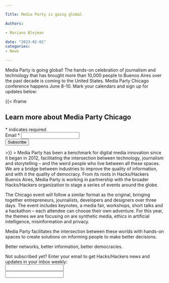 ```yaml
---

Title: Media Party is going global

Authors: 

- Mariano Blejman

date: "2023-02-02" 
categories: 
- News 

---
```


Media Party is going global! The hands-on celebration of journalism and technology that has brought more than 10,000 people to Buenos Aires over the past decade is coming to the United States. Media Party Chicago conference happens June 8-10. Mark your calendars and sign up for updates below:

{{< iframe 
<!-- Begin Mailchimp Signup Form -->
<div id="mc_embed_signup">
    <form action="https://hackshackers.us1.list-manage.com/subscribe/post?u=c56f2e53d5ed6ef87f8aaa75c&amp;id=fb2bc6f10b&amp;f_id=0058c0e1f0" method="post" id="mc-embedded-subscribe-form" name="mc-embedded-subscribe-form" class="validate" target="_self">
        <div id="mc_embed_signup_scroll">
        <h2>Learn more about Media Party Chicago</h2>
        <div class="indicates-required"><span class="asterisk">*</span> indicates required</div>
<div class="mc-field-group">
	<label for="mce-EMAIL">Email  <span class="asterisk">*</span>
</label>
	<input type="email" value="" name="EMAIL" class="required email" id="mce-EMAIL" required>
	<span id="mce-EMAIL-HELPERTEXT" class="helper_text"></span>
</div>
<div hidden="true"><input type="hidden" name="tags" value="8859"></div>
	<div id="mce-responses" class="clear">
		<div class="response" id="mce-error-response" style="display:none"></div>
		<div class="response" id="mce-success-response" style="display:none"></div>
	</div>    <!-- real people should not fill this in and expect good things - do not remove this or risk form bot signups-->
    <div style="position: absolute; left: -5000px;" aria-hidden="true"><input type="text" name="b_c56f2e53d5ed6ef87f8aaa75c_fb2bc6f10b" tabindex="-1" value=""></div>
    <div class="clear"><input type="submit" value="Subscribe" name="subscribe" id="mc-embedded-subscribe" class="button"></div>
    </div>
</form>
</div>
<!--End mc_embed_signup-->
>}}
>
Media Party has been a benchmark for digital media innovation since it began in 2012, facilitating the intersection between technology, journalism and storytelling – and the weird people who live between all these spaces. We are a bridge between industries to improve the quality of information, and with it the quality of democracy. From its roots in Hacks/Hackers Buenos Aires, Media Party is working in partnership with the broader Hacks/Hackers organization to stage a series of events around the globe.

The Chicago event will follow a similar format as the original, bringing together entrepreneurs, journalists, developers and designers over three days. The event includes keynotes, a media fair, workshops, short talks and a hackathon – each attendee can choose their own adventure. For this year, the themes we are focusing on are synthetic media, ethics in artificial intelligence, misinformation and privacy. 

Media Party facilitates the intersection between these worlds with hands-on spaces to create solutions on informing people to make better decisions. 

Better networks, better information, better democracies. 

<div id="mc_embed_signup"><form id="mc-embedded-subscribe-form" class="validate" action="//hackshackers.us1.list-manage.com/subscribe/post?u=c56f2e53d5ed6ef87f8aaa75c&amp;id=fb2bc6f10b" method="post" name="mc-embedded-subscribe-form" novalidate="" target="_blank">

<div id="mc_embed_signup_scroll">

<div class="mc-field-group"><label for="mce-EMAIL">Not subscribed yet? Enter your email to get Hacks/Hackers news and updates in your inbox weekly:  </label></div>

<div class="mc-field-group"><input id="mce-EMAIL" class="required email" name="EMAIL" type="email" value="" /></div>

<!-- real people should not fill this in and expect good things - do not remove this or risk form bot signups-->

<div style="position: absolute; left: -5000px;"><input tabindex="-1" name="b_c56f2e53d5ed6ef87f8aaa75c_fb2bc6f10b" type="text" value="" /></div>

<div class="clear"><input id="mc-embedded-subscribe" class="button" name="subscribe" typ

